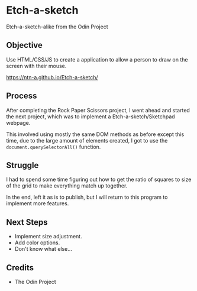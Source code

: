 # Etch-a-sketch
Etch-a-sketch-alike from the Odin Project
## Objective
Use HTML/CSS/JS to create a application to allow a person to draw on the screen with their mouse. 

https://ntn-a.github.io/Etch-a-sketch/
## Process
After completing the Rock Paper Scissors project, I went ahead and started the next project, which was to implement a Etch-a-sketch/Sketchpad webpage.

This involved using mostly the same DOM methods as before except this time, due to the large amount of elements created, I got to use the ```document.querySelectorAll()``` function.

## Struggle
I had to spend some time figuring out how to get the ratio of squares to size of the grid to make everything match up together.

In the end, left it as is to publish, but I will return to this program to implement more features.

## Next Steps
- Implement size adjustment.
- Add color options.
- Don't know what else...

## Credits
- The Odin Project